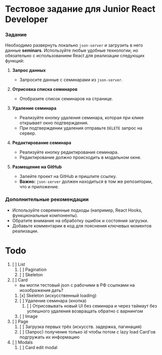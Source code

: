 # Тестовое задание для Junior React Developer

### Задание

Необходимо развернуть локально `json-server` и загрузить в него данные **seminars**. Используйте любые удобные технологии, но обязательно с использованием React для реализации следующих функций:

1. **Запрос данных**

   - Запросите данные с семинарами из `json-server`.

2. **Отрисовка списка семинаров**

   - Отобразите список семинаров на странице.

3. **Удаление семинара**

   - Реализуйте кнопку удаления семинара, которая при клике открывает окно подтверждения.
   - При подтверждении удаления отправьте `DELETE` запрос на сервер.

4. **Редактирование семинара**

   - Реализуйте кнопку редактирования семинара.
   - Редактирование должно происходить в модальном окне.

5. **Размещение на GitHub**
   - Залейте проект на GitHub и пришлите ссылку.
   - **Важно:** `json-server` должен находиться в том же репозитории, что и приложение.

### Дополнительные рекомендации

- Используйте современные подходы (например, React Hooks, функциональные компоненты).
- Обратите внимание на обработку ошибок и состояния загрузки.
- Добавьте комментарии в код для пояснения ключевых моментов реализации.

# Todo

1. [ ] List
   1. [ ] Pagination
   2. [ ] Skeleton
2. [ ] Card
   - вы могли тестовый json с рабочими в РФ ссылками на иозображения дать?
   1. [x] Skeleton (искусственный loading)
   2. [ ] Удаление семинара (кнопка)
      1. [ ] Отрисовывать новый UI без семинара и через таймаут без успешного удаления возвращать обратно с варнингом
   3. [ ] Image
3. [ ] Page
   1. [ ] Загрузка первых трёх (искусств. задержка, пагинация)
   2. [ ] (Запрос) получение только id чтобы потом с lazy load Card'ов подгружать их информацию
4. [ ] Modals
   1. [ ] Card edit modal
